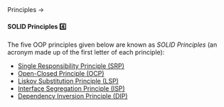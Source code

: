 <link rel="stylesheet" href="{{baseUrl}}/css/textbook.css">

<div class="website-content">

<div id="path">Principles &rarr; </div>

<div id="title">

#### SOLID Principles :four:

</div>

<div id="body">

The five OOP principles given below are known as _SOLID Principles_ (an acronym made up of the first letter of each principle):

*	[Single Responsibility Principle (SRP)](./singleResponsibilityPrinciple/)
*	[Open-Closed Principle (OCP)](../designPrinciples/openClosedPrinciple/)
*	[Liskov Substitution Principle (LSP)](./liskovSubstitutionPrinciple/)
*	[Interface Segregation Principle (ISP)](./interfaceSegregationPrinciple/)
*	[Dependency Inversion Principle (DIP)](./dependencyInversionPrinciple/)

</div>

<div id="extras">
<div>

</div>
